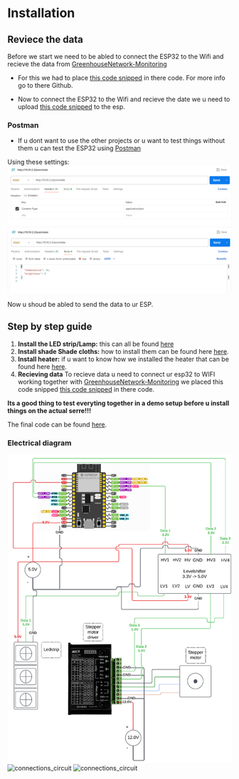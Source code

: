 # Installation

## Reviece the data

Before we start we need to be abled to connect the ESP32 to the Wifi and recieve the data from [GreenhouseNetwork-Monitoring](https://github.com/vives-project-xp/GreenhouseNetwork-Monitoring) 

- For this we had to place  [this code snipped](../Code/Sending_date.py) in there code. For more info go to there Github.

- Now to connect the ESP32 to the Wifi and recieve the date we u need to upload [this code snipped](../Code/ResieveData_And_No_WLED/ResieveData_And_No_WLED.ino)  to the esp.


### Postman
- If u dont want to use the other projects or u want to test things without them u can test the ESP32 using [Postman](https://www.postman.com/)

Using these settings: 
![Postman1](../Documentatie/images/PostmanSettings1.png)
![Postman2](../Documentatie/images/Postmansettings2.png)

Now u shoud be abled to send the data to ur ESP. 



## Step by step guide


1. **Install the LED strip/Lamp:** this can all be found [here](./Lamp_Install_Guide/README.md)
2. **Install shade Shade cloths:** how to install them can be found here [here](./Shade_cloths_Install_Guide/README.md).
3. **Install heater:** if u want to know how we installed the heater that can be found here [here](./Heater_Install_Guide/README.md).
4. **Recieving data** To recieve data u need to connect ur esp32 to WIFI working together with [GreenhouseNetwork-Monitoring](https://github.com/vives-project-xp/GreenhouseNetwork-Monitoring) we placed this code snipped [this code snipped](https://github.com/vives-project-xp/GreenhouseNetwork-Monitoring) in there code. 

**Its a good thing to test everyting together in a demo setup before u install things on the actual serre!!!** 

The final code can be found [here](../Code/TotalCode/TotalCode.ino).



### Electrical diagram

![Architectuur_Doc](./images/Wiring_architecture_diagram.png)
![connections_circuit](./images/frontSideCircuit2.png)
![connections_circuit](./images/backSideCircuit.png)
